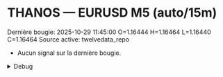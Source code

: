 # THANOS — EURUSD M5 (auto/15m)
Dernière bougie: 2025-10-29 11:45:00  O=1.16444  H=1.16464  L=1.16440  C=1.16464
Source active: twelvedata_repo

- Aucun signal sur la dernière bougie.

<details><summary>Debug</summary>

- TD_API_KEY manquant.

</details>